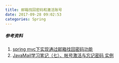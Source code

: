```yaml
---
title: 邮箱找回密码和激活账号
date: 2017-09-28 09:02:53
categories: Spring
---
```

##### 参考资料
1. [spring mvc下实现通过邮箱找回密码功能](http://www.cnblogs.com/whutwxj/p/6044318.html)
2. [JavaMail学习笔记（七）、帐号激活与忘记密码 实例](http://blog.csdn.net/xyang81/article/details/7727141)


